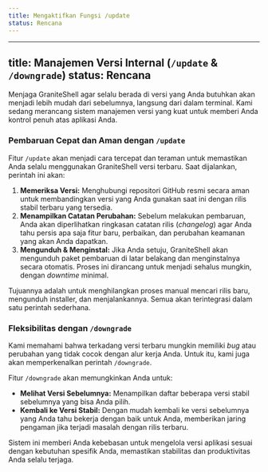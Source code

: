 ```yaml
---
title: Mengaktifkan Fungsi /update
status: Rencana
---
```


---
title: Manajemen Versi Internal (`/update` & `/downgrade`)
status: Rencana
---

Menjaga GraniteShell agar selalu berada di versi yang Anda butuhkan akan menjadi lebih mudah dari sebelumnya, langsung dari dalam terminal. Kami sedang merancang sistem manajemen versi yang kuat untuk memberi Anda kontrol penuh atas aplikasi Anda.

### Pembaruan Cepat dan Aman dengan `/update`

Fitur `/update` akan menjadi cara tercepat dan teraman untuk memastikan Anda selalu menggunakan GraniteShell versi terbaru. Saat dijalankan, perintah ini akan:

1.  **Memeriksa Versi:** Menghubungi repositori GitHub resmi secara aman untuk membandingkan versi yang Anda gunakan saat ini dengan rilis stabil terbaru yang tersedia.
2.  **Menampilkan Catatan Perubahan:** Sebelum melakukan pembaruan, Anda akan diperlihatkan ringkasan catatan rilis (*changelog*) agar Anda tahu persis apa saja fitur baru, perbaikan, dan perubahan keamanan yang akan Anda dapatkan.
3.  **Mengunduh & Menginstal:** Jika Anda setuju, GraniteShell akan mengunduh paket pembaruan di latar belakang dan menginstalnya secara otomatis. Proses ini dirancang untuk menjadi sehalus mungkin, dengan *downtime* minimal.

Tujuannya adalah untuk menghilangkan proses manual mencari rilis baru, mengunduh installer, dan menjalankannya. Semua akan terintegrasi dalam satu perintah sederhana.

### Fleksibilitas dengan `/downgrade`

Kami memahami bahwa terkadang versi terbaru mungkin memiliki *bug* atau perubahan yang tidak cocok dengan alur kerja Anda. Untuk itu, kami juga akan memperkenalkan perintah `/downgrade`.

Fitur `/downgrade` akan memungkinkan Anda untuk:

* **Melihat Versi Sebelumnya:** Menampilkan daftar beberapa versi stabil sebelumnya yang bisa Anda pilih.
* **Kembali ke Versi Stabil:** Dengan mudah kembali ke versi sebelumnya yang Anda tahu bekerja dengan baik untuk Anda, memberikan jaring pengaman jika terjadi masalah dengan rilis terbaru.

Sistem ini memberi Anda kebebasan untuk mengelola versi aplikasi sesuai dengan kebutuhan spesifik Anda, memastikan stabilitas dan produktivitas Anda selalu terjaga.